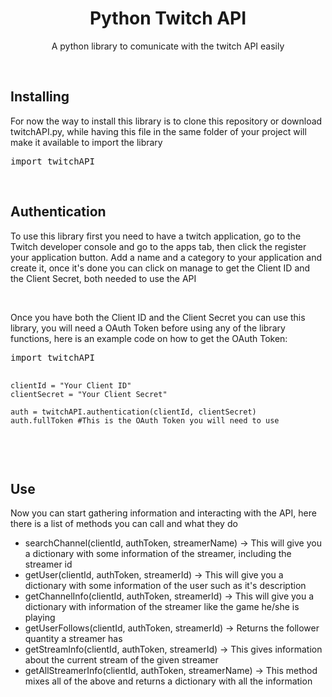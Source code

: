<h1 align="center">Python Twitch API</h1>
<p align="center">A python library to comunicate with the twitch API easily</p>
<br>
<h2>Installing</h2>
<p>For now the way to install this library is to clone this repository or download twitchAPI.py, while having this file in the same folder of your project will make it available to import the library</p>
<pre lang="python">
import twitchAPI
</pre>
<br>
<h2>Authentication</h2>
<p>To use this library first you need to have a twitch application, go to the <a src="https://dev.twitch.tv/console/apps">Twitch developer console</a> and go to the apps tab, then click the register your application button. Add a name and a category to your application and create it, once it's done you can click on manage to get the Client ID and the Client Secret, both needed to use the API</p>
<br>
<p>Once you have both the Client ID and the Client Secret you can use this library, you will need a OAuth Token before using any of the library functions, here is an example code on how to get the OAuth Token:</p>
<pre lang="python">
import twitchAPI

    clientId = "Your Client ID"
    clientSecret = "Your Client Secret"

    auth = twitchAPI.authentication(clientId, clientSecret)
    auth.fullToken #This is the OAuth Token you will need to use
</pre>
<br>
<h2>Use</h2>
<p>Now you can start gathering information and interacting with the API, here there is a list of methods you can call and what they do</p>
<ul>
    <li>searchChannel(clientId, authToken, streamerName) -> This will give you a dictionary with some information of the streamer, including the streamer id</li>
    <li>getUser(clientId, authToken, streamerId) -> This will give you a dictionary with some information of the user such as it's description</li>
    <li>getChannelInfo(clientId, authToken, streamerId) -> This will give you a dictionary with information of the streamer like the game he/she is playing</li>
    <li>getUserFollows(clientId, authToken, streamerId) -> Returns the follower quantity a streamer has</li>
    <li>getStreamInfo(clientId, authToken, streamerId) -> This gives information about the current stream of the given streamer</li>
    <li>getAllStreamerInfo(clientId, authToken, streamerName) -> This method mixes all of the above and returns a dictionary with all the information</li>
</ul>
